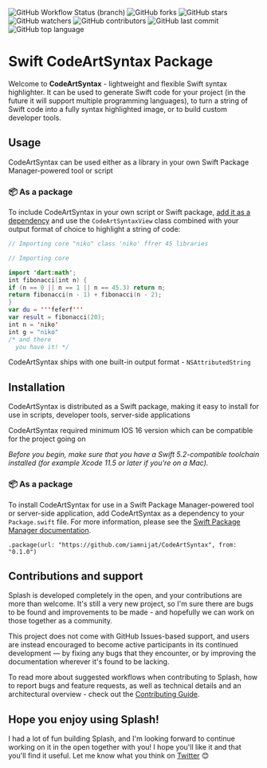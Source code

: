 ![GitHub Workflow Status (branch)](https://img.shields.io/github/workflow/status/iamnijat/CodeArtSyntax/Swift%20CI/master)
![GitHub forks](https://img.shields.io/github/forks/iamnijat/CodeArtSyntax)
![GitHub stars](https://img.shields.io/github/stars/iamnijat/CodeArtSyntax)
![GitHub watchers](https://img.shields.io/github/watchers/iamnijat/CodeArtSyntax)
![GitHub contributors](https://img.shields.io/github/contributors/iamnijat/CodeArtSyntax)
![GitHub last commit](https://img.shields.io/github/last-commit/iamnijat/CodeArtSyntax)
![GitHub top language](https://img.shields.io/github/languages/top/iamnijat/CodeArtSyntax)

# Swift CodeArtSyntax Package

Welcome to **CodeArtSyntax** - lightweight and flexible Swift syntax highlighter. It can be used to generate Swift code for your project (in the future it will support multiple programming languages), to turn a string of Swift code into a fully syntax highlighted image, or to build custom developer tools.

## Usage

CodeArtSyntax can be used either as a library in your own Swift Package Manager-powered tool or script

### 📦 As a package

To include CodeArtSyntax in your own script or Swift package, [add it as a dependency](#installation) and use the `CodeArtSyntaxView` class combined with your output format of choice to highlight a string of code:

```swift
// Importing core "niko" class 'niko' ffrer 45 libraries

// Importing core

import 'dart:math';
int fibonacci(int n) {
if (n == 0 || n == 1 || n == 45.3) return n;
return fibonacci(n - 1) + fibonacci(n - 2);
}
var du = '''feferf'''
var result = fibonacci(20);
int n = 'niko'
int g = "niko"
/* and there
  you have it! */

```

CodeArtSyntax ships with one built-in output format - `NSAttributedString`

## Installation

CodeArtSyntax is distributed as a Swift package, making it easy to install for use in scripts, developer tools, server-side applications

CodeArtSyntax required minimum IOS 16 version which can be compatible for the project going on

*Before you begin, make sure that you have a Swift 5.2-compatible toolchain installed (for example Xcode 11.5 or later if you're on a Mac).*

### 📦 As a package

To install CodeArtSyntax for use in a Swift Package Manager-powered tool or server-side application, add CodeArtSyntax as a dependency to your `Package.swift` file. For more information, please see the [Swift Package Manager documentation](https://github.com/apple/swift-package-manager/tree/master/Documentation).

```
.package(url: "https://github.com/iamnijat/CodeArtSyntax", from: "0.1.0")
```


## Contributions and support

Splash is developed completely in the open, and your contributions are more than welcome. It's still a very new project, so I'm sure there are bugs to be found and improvements to be made - and hopefully we can work on those together as a community.

This project does not come with GitHub Issues-based support, and users are instead encouraged to become active participants in its continued development — by fixing any bugs that they encounter, or by improving the documentation wherever it's found to be lacking.

To read more about suggested workflows when contributing to Splash, how to report bugs and feature requests, as well as technical details and an architectural overview - check out the [Contributing Guide](https://github.com/iamnijat/CodeArtSyntax/blob/master/CONTRIBUTING.md).

## Hope you enjoy using Splash!

I had a lot of fun building Splash, and I'm looking forward to continue working on it in the open together with you! I hope you'll like it and that you'll find it useful. Let me know what you think on [Twitter](https://twitter.com/NamazzadeNijat) 😊
